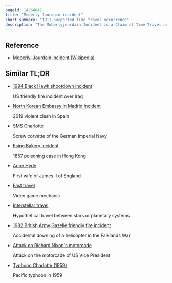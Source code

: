 ```yaml
---
pageid: 14264841
title: "Moberly–Jourdain incident"
short_summary: "1911 purported time travel occurrence"
description: "The Moberlyjourdain Incident is a Claim of Time Travel and Hauntings by Charlotte Anne moberly and eleanor Jourdain."
---
```


## Reference

- [Moberly–Jourdain incident (Wikipedia)](https://en.wikipedia.org/?curid=14264841)

## Similar TL;DR

- [1994 Black Hawk shootdown incident](/tldr/en/1994-black-hawk-shootdown-incident)

  US friendly fire incident over Iraq

- [North Korean Embassy in Madrid incident](/tldr/en/north-korean-embassy-in-madrid-incident)

  2019 violent clash in Spain

- [SMS Charlotte](/tldr/en/sms-charlotte)

  Screw corvette of the German Imperial Navy

- [Esing Bakery incident](/tldr/en/esing-bakery-incident)

  1857 poisoning case in Hong Kong

- [Anne Hyde](/tldr/en/anne-hyde)

  First wife of James II of England

- [Fast travel](/tldr/en/fast-travel)

  Video game mechanic

- [Interstellar travel](/tldr/en/interstellar-travel)

  Hypothetical travel between stars or planetary systems

- [1982 British Army Gazelle friendly fire incident](/tldr/en/1982-british-army-gazelle-friendly-fire-incident)

  Accidental downing of a helicopter in the Falklands War

- [Attack on Richard Nixon's motorcade](/tldr/en/attack-on-richard-nixons-motorcade)

  Attack on the motorcade of US Vice President

- [Typhoon Charlotte (1959)](/tldr/en/typhoon-charlotte-1959)

  Pacific typhoon in 1959
